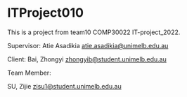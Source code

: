 # ITProject010
This is a project from team10 COMP30022 IT-project_2022.

Supervisor: Atie Asadikia   atie.asadikia@unimelb.edu.au

Client: 	Bai, Zhongyi		  zhongyib@student.unimelb.edu.au

Team Member:

SU, Zijie zisu1@student.unimelb.edu.au
